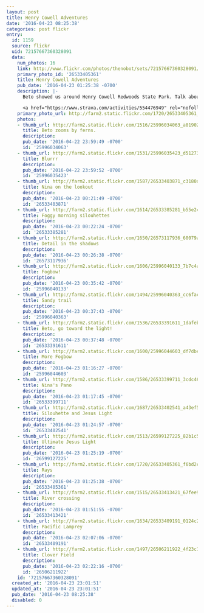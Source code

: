 ```yaml
---
layout: post
title: Henry Cowell Adventures
date: '2016-04-23 08:25:38'
categories: post flickr
entry:
  id: 1159
  source: flickr
  uid: 72157667360328091
  data:
    num_photos: 16
    link: http://www.flickr.com/photos/thenobot/sets/72157667360328091/
    primary_photo_id: '26533405361'
    title: Henry Cowell Adventures
    pub_date: '2016-04-23 01:25:38 -0700'
    description: |-
      Beto showed us around Henry Cowell Redwoods State Park. Talk about variety! We started in a poison oak grove, then shifted to lush ferns and redwoods, climbing a sandy trail to a foggy lookout tower (with tasty water fountain), down a rocky trail back to redwoods, down to the San Lorenzo River for a thrilling knee-deep crossing, up the river, then crossing back where we saw a Pacific Lamprey attached to a rock. Back through giant clover fields and giant redwood fairy rings to the car. It's really a fantastic place that is easy to get to and has tons of trails for exploring.

      <a href="https://www.strava.com/activities/554476949" rel="nofollow">www.strava.com/activities/554476949</a>
    primary_photo_url: http://farm2.static.flickr.com/1720/26533405361_f6bd2cf484_m.jpg
    photos:
    - thumb_url: http://farm2.static.flickr.com/1516/25996034063_a01902863d_s.jpg
      title: Beto zooms by ferns.
      description: 
      pub_date: '2016-04-22 23:59:49 -0700'
      id: '25996034063'
    - thumb_url: http://farm2.static.flickr.com/1531/25996035423_d512737f63_s.jpg
      title: Blurrr
      description: 
      pub_date: '2016-04-22 23:59:52 -0700'
      id: '25996035423'
    - thumb_url: http://farm2.static.flickr.com/1587/26533403871_c3180ac311_s.jpg
      title: Nina on the lookout
      description: 
      pub_date: '2016-04-23 00:21:49 -0700'
      id: '26533403871'
    - thumb_url: http://farm2.static.flickr.com/1614/26533385281_b55e2c7a2b_s.jpg
      title: Foggy morning silouhettes
      description: 
      pub_date: '2016-04-23 00:22:24 -0700'
      id: '26533385281'
    - thumb_url: http://farm2.static.flickr.com/1650/26573117936_60079a2834_s.jpg
      title: Detail in the shadows
      description: 
      pub_date: '2016-04-23 00:26:38 -0700'
      id: '26573117936'
    - thumb_url: http://farm2.static.flickr.com/1606/25996040133_7b7c4ac8e8_s.jpg
      title: Fogbow!
      description: 
      pub_date: '2016-04-23 00:35:42 -0700'
      id: '25996040133'
    - thumb_url: http://farm2.static.flickr.com/1494/25996040363_cc6fac7e19_s.jpg
      title: Sandy trail
      description: 
      pub_date: '2016-04-23 00:37:43 -0700'
      id: '25996040363'
    - thumb_url: http://farm2.static.flickr.com/1536/26533391611_1dafeb840f_s.jpg
      title: Beto, go toward the light!
      description: 
      pub_date: '2016-04-23 00:37:48 -0700'
      id: '26533391611'
    - thumb_url: http://farm2.static.flickr.com/1600/25996044603_df7dbe405f_s.jpg
      title: More Fogbow
      description: 
      pub_date: '2016-04-23 01:16:27 -0700'
      id: '25996044603'
    - thumb_url: http://farm2.static.flickr.com/1586/26533399711_3cdc466ee1_s.jpg
      title: Nina's Pano
      description: 
      pub_date: '2016-04-23 01:17:45 -0700'
      id: '26533399711'
    - thumb_url: http://farm2.static.flickr.com/1687/26533402541_a43ef5e6fc_s.jpg
      title: Silouhette and Jesus Light
      description: 
      pub_date: '2016-04-23 01:24:57 -0700'
      id: '26533402541'
    - thumb_url: http://farm2.static.flickr.com/1513/26599127225_82b1c5ef23_s.jpg
      title: Ultimate Jesus Light
      description: 
      pub_date: '2016-04-23 01:25:19 -0700'
      id: '26599127225'
    - thumb_url: http://farm2.static.flickr.com/1720/26533405361_f6bd2cf484_s.jpg
      title: Rays
      description: 
      pub_date: '2016-04-23 01:25:38 -0700'
      id: '26533405361'
    - thumb_url: http://farm2.static.flickr.com/1515/26533413421_67fee930de_s.jpg
      title: River crossing
      description: 
      pub_date: '2016-04-23 01:51:55 -0700'
      id: '26533413421'
    - thumb_url: http://farm2.static.flickr.com/1634/26533409191_0124c26dcc_s.jpg
      title: Pacific Lamprey
      description: 
      pub_date: '2016-04-23 02:07:06 -0700'
      id: '26533409191'
    - thumb_url: http://farm2.static.flickr.com/1497/26506211922_4f23c15567_s.jpg
      title: Clover Field
      description: 
      pub_date: '2016-04-23 02:22:16 -0700'
      id: '26506211922'
    id: '72157667360328091'
  created_at: '2016-04-23 23:01:51'
  updated_at: '2016-04-23 23:01:51'
  pub_date: '2016-04-23 08:25:38'
  disabled: 0
---
```

